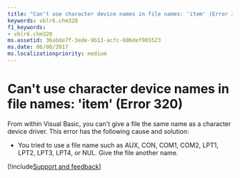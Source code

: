 ```yaml
---
title: "Can't use character device names in file names: 'item' (Error 320)"
keywords: vblr6.chm320
f1_keywords:
- vblr6.chm320
ms.assetid: 36abde7f-3ede-9b13-acfc-606def985523
ms.date: 06/08/2017
ms.localizationpriority: medium
---
```



# Can't use character device names in file names: 'item' (Error 320)

From within Visual Basic, you can't give a file the same name as a character device driver. This error has the following cause and solution:



- You tried to use a file name such as AUX, CON, COM1, COM2, LPT1, LPT2, LPT3, LPT4, or NUL. Give the file another name.

[!include[Support and feedback](~/includes/feedback-boilerplate.md)]